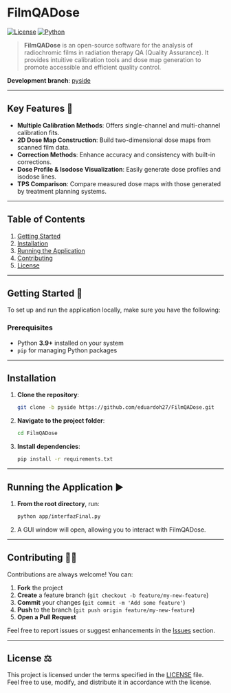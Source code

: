 # FilmQADose

[![License](https://img.shields.io/badge/License-MIT-blue.svg)](LICENSE)
[![Python](https://img.shields.io/badge/Python-3.9%2B-blue.svg)](#prerequisites)

> **FilmQADose** is an open-source software for the analysis of radiochromic films in radiation therapy QA (Quality Assurance). It provides intuitive calibration tools and dose map generation to promote accessible and efficient quality control.

**Development branch**: [pyside](https://github.com/eduardoh27/FilmQADose/tree/pyside) 

---

## Key Features 🚀

- **Multiple Calibration Methods**: Offers single-channel and multi-channel calibration fits.  
- **2D Dose Map Construction**: Build two-dimensional dose maps from scanned film data.  
- **Correction Methods**: Enhance accuracy and consistency with built-in corrections.  
- **Dose Profile & Isodose Visualization**: Easily generate dose profiles and isodose lines.  
- **TPS Comparison**: Compare measured dose maps with those generated by treatment planning systems.

---

## Table of Contents

1. [Getting Started](#getting-started)  
2. [Installation](#installation)  
3. [Running the Application](#running-the-application)  
4. [Contributing](#contributing)  
5. [License](#license)

---

## Getting Started 🔧

To set up and run the application locally, make sure you have the following:

### Prerequisites

- Python **3.9+** installed on your system  
- `pip` for managing Python packages

---

## Installation

1. **Clone the repository**:
   ```bash
   git clone -b pyside https://github.com/eduardoh27/FilmQADose.git
   ```
2. **Navigate to the project folder**:
   ```bash
   cd FilmQADose
   ```
3. **Install dependencies**:
   ```bash
   pip install -r requirements.txt
   ```

---

## Running the Application ▶️

1. **From the root directory**, run:
   ```bash
   python app/interfazFinal.py
   ```
2. A GUI window will open, allowing you to interact with FilmQADose.

---

## Contributing 👨‍💻

Contributions are always welcome! You can:

1. **Fork** the project  
2. **Create** a feature branch (`git checkout -b feature/my-new-feature`)  
3. **Commit** your changes (`git commit -m 'Add some feature'`)  
4. **Push** to the branch (`git push origin feature/my-new-feature`)  
5. **Open a Pull Request**  

Feel free to report issues or suggest enhancements in the [Issues](https://github.com/eduardoh27/FilmQADose/issues) section.

---

## License ⚖️

This project is licensed under the terms specified in the [LICENSE](LICENSE) file.  
Feel free to use, modify, and distribute it in accordance with the license.

